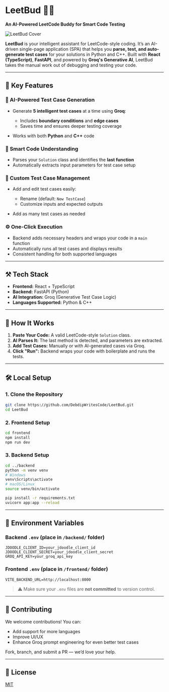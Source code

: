 # LeetBud 🤖🧠

**An AI-Powered LeetCode Buddy for Smart Code Testing**

![LeetBud Cover](./frontend/public/LeetBud_Demo.gif)

**LeetBud** is your intelligent assistant for LeetCode-style coding. It’s an AI-driven single-page application (SPA) that helps you **parse, test, and auto-generate test cases** for your solutions in Python and C++. Built with **React (TypeScript)**, **FastAPI**, and powered by **Groq's Generative AI**, LeetBud takes the manual work out of debugging and testing your code.

---

## 🌟 Key Features

### 🧠 AI-Powered Test Case Generation

* Generate **5 intelligent test cases** at a time using **Groq**:

  * Includes **boundary conditions** and **edge cases**
  * Saves time and ensures deeper testing coverage
* Works with both **Python** and **C++** code

### 🧩 Smart Code Understanding

* Parses your `Solution` class and identifies the **last function**
* Automatically extracts input parameters for test case setup

### 🧪 Custom Test Case Management

* Add and edit test cases easily:

  * Rename (default: `New TestCase`)
  * Customize inputs and expected outputs
* Add as many test cases as needed

### ⚙️ One-Click Execution

* Backend adds necessary headers and wraps your code in a `main` function
* Automatically runs all test cases and displays results
* Consistent handling for both supported languages

---

## ⚒ Tech Stack

* **Frontend:** React + TypeScript
* **Backend:** FastAPI (Python)
* **AI Integration:** Groq (Generative Test Case Logic)
* **Languages Supported:** Python & C++

---

## 🚀 How It Works

1. **Paste Your Code:** A valid LeetCode-style `Solution` class.
2. **AI Parses It:** The last method is detected, and parameters are extracted.
3. **Add Test Cases:** Manually or with AI-generated cases via Groq.
4. **Click "Run":** Backend wraps your code with boilerplate and runs the tests.

---

## 🛠 Local Setup

### 1. Clone the Repository

```bash
git clone https://github.com/DebdipWritesCode/LeetBud.git
cd LeetBud
```

### 2. Frontend Setup

```bash
cd frontend
npm install
npm run dev
```

### 3. Backend Setup

```bash
cd ../backend
python -m venv venv
# Windows
venv\Scripts\activate
# macOS/Linux
source venv/bin/activate

pip install -r requirements.txt
uvicorn app:app --reload
```

---

## 🔐 Environment Variables

### Backend `.env` (place in `/backend/` folder)

```env
JDOODLE_CLIENT_ID=your_jdoodle_client_id
JDOODLE_CLIENT_SECRET=your_jdoodle_client_secret
GROQ_API_KEY=your_groq_api_key
```

### Frontend `.env` (place in `/frontend/` folder)

```env
VITE_BACKEND_URL=http://localhost:8000
```

> ⚠️ Make sure your `.env` files are **not committed** to version control.

---

## 📢 Contributing

We welcome contributions! You can:

* Add support for more languages
* Improve UI/UX
* Enhance Groq prompt engineering for even better test cases

Fork, branch, and submit a PR — we’d love your help.

---

## 📄 License

[MIT](LICENSE)
